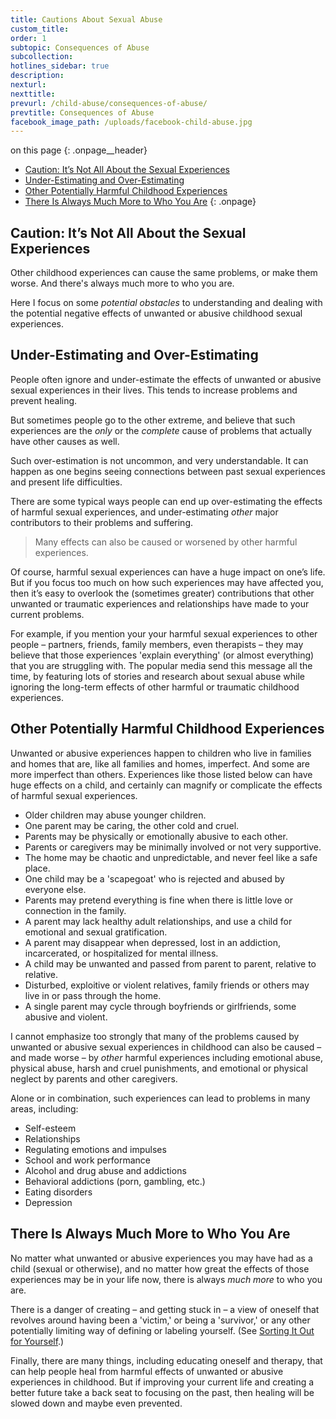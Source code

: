 ```yaml
---
title: Cautions About Sexual Abuse
custom_title:
order: 1
subtopic: Consequences of Abuse
subcollection:
hotlines_sidebar: true
description:
nexturl:
nexttitle:
prevurl: /child-abuse/consequences-of-abuse/
prevtitle: Consequences of Abuse
facebook_image_path: /uploads/facebook-child-abuse.jpg
---
```



on this page
{: .onpage__header}

* [Caution: It’s Not All About the Sexual Experiences](#caution-its-not-all-about-the-sexual-experiences)
* [Under-Estimating and Over-Estimating](#under-estimating-and-over-estimating)
* [Other Potentially Harmful Childhood Experiences](#other-potentially-harmful-childhood-experiences)
* [There Is Always Much More to Who You Are](#there-is-always-much-more-to-who-you-are)
{: .onpage}

## Caution: It’s Not All About the Sexual Experiences

Other childhood experiences can cause the same problems, or make them worse. And there's always much more to who you are.

Here I focus on some *potential obstacles* to understanding and dealing with the potential negative effects of unwanted or abusive childhood sexual experiences.

## Under-Estimating and Over-Estimating

People often ignore and under-estimate the effects of unwanted or abusive sexual experiences in their lives. This tends to increase problems and prevent healing.

But sometimes people go to the other extreme, and believe that such experiences are the *only* or the *complete* cause of problems that actually have other causes as well.

Such over-estimation is not uncommon, and very understandable. It can happen as one begins seeing connections between past sexual experiences and present life difficulties.

There are some typical ways people can end up over-estimating the effects of harmful sexual experiences, and under-estimating *other* major contributors to their problems and suffering.

> Many effects can also be caused or worsened by other harmful experiences.

Of course, harmful sexual experiences can have a huge impact on one’s life. But if you focus too much on how such experiences may have affected you, then it’s easy to overlook the (sometimes greater) contributions that other unwanted or traumatic experiences and relationships have made to your current problems.

For example, if you mention your your harmful sexual experiences to other people – partners, friends, family members, even therapists – they may believe that those experiences 'explain everything' (or almost everything) that you are struggling with. The popular media send this message all the time, by featuring lots of stories and research about sexual abuse while ignoring the long-term effects of other harmful or traumatic childhood experiences.

## Other Potentially Harmful Childhood Experiences

Unwanted or abusive experiences happen to children who live in families and homes that are, like all families and homes, imperfect. And some are more imperfect than others. Experiences like those listed below can have huge effects on a child, and certainly can magnify or complicate the effects of harmful sexual experiences.

* Older children may abuse younger children.
* One parent may be caring, the other cold and cruel.
* Parents may be physically or emotionally abusive to each other.
* Parents or caregivers may be minimally involved or not very supportive.
* The home may be chaotic and unpredictable, and never feel like a safe place.
* One child may be a 'scapegoat' who is rejected and abused by everyone else.
* Parents may pretend everything is fine when there is little love or connection in the family.
* A parent may lack healthy adult relationships, and use a child for emotional and sexual gratification.
* A parent may disappear when depressed, lost in an addiction, incarcerated, or hospitalized for mental illness.
* A child may be unwanted and passed from parent to parent, relative to relative.
* Disturbed, exploitive or violent relatives, family friends or others may live in or pass through the home.
* A single parent may cycle through boyfriends or girlfriends, some abusive and violent.


I cannot emphasize too strongly that many of the problems caused by unwanted or abusive sexual experiences in childhood can also be caused – and made worse – by *other* harmful experiences including emotional abuse, physical abuse, harsh and cruel punishments, and emotional or physical neglect by parents and other caregivers.

Alone or in combination, such experiences can lead to problems in many areas, including:

* Self-esteem
* Relationships
* Regulating emotions and impulses
* School and work performance
* Alcohol and drug abuse and addictions
* Behavioral addictions (porn, gambling, etc.)
* Eating disorders
* Depression


## There Is Always Much More to Who You Are

No matter what unwanted or abusive experiences you may have had as a child (sexual or otherwise), and no matter how great the effects of those experiences may be in your life now, there is always *much more* to who you are.

There is a danger of creating – and getting stuck in – a view of oneself that revolves around having been a 'victim,' or being a 'survivor,' or any other potentially limiting way of defining or labeling yourself. (See [Sorting It Out for Yourself](child-abuse/sorting-it-out).)

Finally, there are many things, including educating oneself and therapy, that can help people heal from harmful effects of unwanted or abusive experiences in childhood. But if improving your current life and creating a better future take a back seat to focusing on the past, then healing will be slowed down and maybe even prevented.